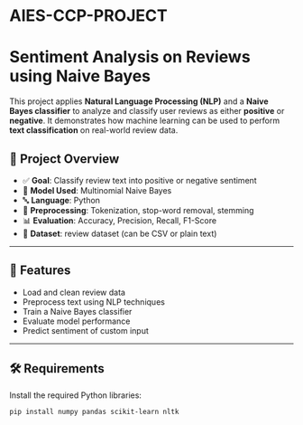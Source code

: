 # AIES-CCP-PROJECT
# Sentiment Analysis on Reviews using Naive Bayes

This project applies **Natural Language Processing (NLP)** and a **Naive Bayes classifier** to analyze and classify user reviews as either **positive** or **negative**. It demonstrates how machine learning can be used to perform **text classification** on real-world review data.

## 📌 Project Overview

- ✅ **Goal**: Classify review text into positive or negative sentiment
- 🧠 **Model Used**: Multinomial Naive Bayes
- 🔤 **Language**: Python
- 🧹 **Preprocessing**: Tokenization, stop-word removal, stemming
- 📊 **Evaluation**: Accuracy, Precision, Recall, F1-Score
- 📁 **Dataset**: review dataset (can be CSV or plain text)

---

## 🚀 Features

- Load and clean review data
- Preprocess text using NLP techniques
- Train a Naive Bayes classifier
- Evaluate model performance
- Predict sentiment of custom input

---
## 🛠️ Requirements

Install the required Python libraries:

```bash
pip install numpy pandas scikit-learn nltk
